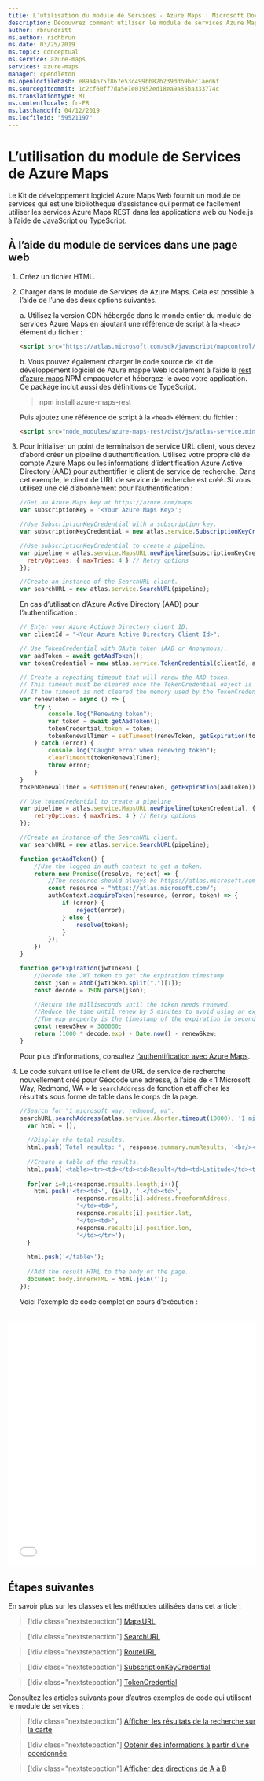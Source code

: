 ```yaml
---
title: L’utilisation du module de Services - Azure Maps | Microsoft Docs
description: Découvrez comment utiliser le module de services Azure Maps.
author: rbrundritt
ms.author: richbrun
ms.date: 03/25/2019
ms.topic: conceptual
ms.service: azure-maps
services: azure-maps
manager: cpendleton
ms.openlocfilehash: e89a4675f867e53c499bb82b239ddb9bec1aed6f
ms.sourcegitcommit: 1c2cf60ff7da5e1e01952ed18ea9a85ba333774c
ms.translationtype: MT
ms.contentlocale: fr-FR
ms.lasthandoff: 04/12/2019
ms.locfileid: "59521197"
---
```

# <a name="using-the-azure-maps-services-module"></a>L’utilisation du module de Services de Azure Maps

Le Kit de développement logiciel Azure Maps Web fournit un module de services qui est une bibliothèque d’assistance qui permet de facilement utiliser les services Azure Maps REST dans les applications web ou Node.js à l’aide de JavaScript ou TypeScript.

## <a name="using-the-services-module-in-a-web-page"></a>À l’aide du module de services dans une page web

1. Créez un fichier HTML.
2. Charger dans le module de Services de Azure Maps. Cela est possible à l’aide de l’une des deux options suivantes.

    a. Utilisez la version CDN hébergée dans le monde entier du module de services Azure Maps en ajoutant une référence de script à la `<head>` élément du fichier :
    
    ```html
    <script src="https://atlas.microsoft.com/sdk/javascript/mapcontrol/2/atlas-service.min.js"></script>
    ```
    
    b. Vous pouvez également charger le code source de kit de développement logiciel de Azure mappe Web localement à l’aide la [rest d’azure maps](https://www.npmjs.com/package/azure-maps-rest) NPM empaqueter et hébergez-le avec votre application. Ce package inclut aussi des définitions de TypeScript.
    
    > npm install azure-maps-rest
    
    Puis ajoutez une référence de script à la `<head>` élément du fichier :
    
    ```html
    <script src="node_modules/azure-maps-rest/dist/js/atlas-service.min.js"></script>
    ```

3. Pour initialiser un point de terminaison de service URL client, vous devez d’abord créer un pipeline d’authentification. Utilisez votre propre clé de compte Azure Maps ou les informations d’identification Azure Active Directory (AAD) pour authentifier le client de service de recherche. Dans cet exemple, le client de URL de service de recherche est créé. Si vous utilisez une clé d’abonnement pour l’authentification :

    ```javascript
    //Get an Azure Maps key at https://azure.com/maps
    var subscriptionKey = '<Your Azure Maps Key>';
    
    //Use SubscriptionKeyCredential with a subscription key.
    var subscriptionKeyCredential = new atlas.service.SubscriptionKeyCredential(subscriptionKey);
    
    //Use subscriptionKeyCredential to create a pipeline.
    var pipeline = atlas.service.MapsURL.newPipeline(subscriptionKeyCredential, {
      retryOptions: { maxTries: 4 } // Retry options
    });
    
    //Create an instance of the SearchURL client.
    var searchURL = new atlas.service.SearchURL(pipeline);
    ```
    
    En cas d’utilisation d’Azure Active Directory (AAD) pour l’authentification :

    ```javascript
    // Enter your Azure Actiuve Directory client ID.
    var clientId = "<Your Azure Active Directory Client Id>";
    
    // Use TokenCredential with OAuth token (AAD or Anonymous).
    var aadToken = await getAadToken();
    var tokenCredential = new atlas.service.TokenCredential(clientId, aadToken);
    
    // Create a repeating timeout that will renew the AAD token.
    // This timeout must be cleared once the TokenCredential object is no longer needed.
    // If the timeout is not cleared the memory used by the TokenCredential will never be reclaimed.
    var renewToken = async () => {
        try {
            console.log("Renewing token");
            var token = await getAadToken();
            tokenCredential.token = token;
            tokenRenewalTimer = setTimeout(renewToken, getExpiration(token));
        } catch (error) {
            console.log("Caught error when renewing token");
            clearTimeout(tokenRenewalTimer);
            throw error;
        }
    }
    tokenRenewalTimer = setTimeout(renewToken, getExpiration(aadToken));
    
    // Use tokenCredential to create a pipeline
    var pipeline = atlas.service.MapsURL.newPipeline(tokenCredential, {
        retryOptions: { maxTries: 4 } // Retry options
    });
    
    //Create an instance of the SearchURL client.
    var searchURL = new atlas.service.SearchURL(pipeline);

    function getAadToken() {
        //Use the logged in auth context to get a token.
        return new Promise((resolve, reject) => {
            //The resource should always be https://atlas.microsoft.com/.
            const resource = "https://atlas.microsoft.com/";
            authContext.acquireToken(resource, (error, token) => {
                if (error) {
                    reject(error);
                } else {
                    resolve(token);
                }
            });
        })
    }

    function getExpiration(jwtToken) {
        //Decode the JWT token to get the expiration timestamp.
        const json = atob(jwtToken.split(".")[1]);
        const decode = JSON.parse(json);

        //Return the milliseconds until the token needs renewed.
        //Reduce the time until renew by 5 minutes to avoid using an expired token.
        //The exp property is the timestamp of the expiration in seconds.
        const renewSkew = 300000;
        return (1000 * decode.exp) - Date.now() - renewSkew;
    }
    ```

    Pour plus d’informations, consultez [l’authentification avec Azure Maps](azure-maps-authentication.md).

4. Le code suivant utilise le client de URL de service de recherche nouvellement créé pour Géocode une adresse, à l’aide de « 1 Microsoft Way, Redmond, WA » le `searchAddress` de fonction et afficher les résultats sous forme de table dans le corps de la page. 

    ```javascript
    //Search for "1 microsoft way, redmond, wa".
    searchURL.searchAddress(atlas.service.Aborter.timeout(10000), '1 microsoft way, redmond, wa').then(response => {
      var html = [];
      
      //Display the total results.
      html.push('Total results: ', response.summary.numResults, '<br/><br/>');
     
      //Create a table of the results.
      html.push('<table><tr><td></td><td>Result</td><td>Latitude</td><td>Longitude</td></tr>');
      
      for(var i=0;i<response.results.length;i++){
        html.push('<tr><td>', (i+1), '.</td><td>', 
                    response.results[i].address.freeformAddress, 
                    '</td><td>', 
                    response.results[i].position.lat,
                    '</td><td>', 
                    response.results[i].position.lon,
                    '</td></tr>');
      }
      
      html.push('</table>');
      
      //Add the result HTML to the body of the page.
      document.body.innerHTML = html.join('');
    });
    ```

    Voici l’exemple de code complet en cours d’exécution :

<br/>

<iframe height="500" style="width: 100%;" scrolling="no" title="L’utilisation du Module de Services" src="//codepen.io/azuremaps/embed/zbXGMR/?height=500&theme-id=0&default-tab=js,result" frameborder="no" allowtransparency="true" allowfullscreen="true">
Consultez le stylet <a href='https://codepen.io/azuremaps/pen/zbXGMR/'>à l’aide du Module de Services</a> par Azure Maps (<a href='https://codepen.io/azuremaps'>@azuremaps</a>) sur <a href='https://codepen.io'>CodePen</a>.
</iframe>

## <a name="next-steps"></a>Étapes suivantes

En savoir plus sur les classes et les méthodes utilisées dans cet article :

> [!div class="nextstepaction"]
> [MapsURL](https://docs.microsoft.com/javascript/api/azure-maps-rest/atlas.service.mapsurl?view=azure-iot-typescript-latest)

> [!div class="nextstepaction"]
> [SearchURL](https://docs.microsoft.com/javascript/api/azure-maps-rest/atlas.service.searchurl?view=azure-iot-typescript-latest)

> [!div class="nextstepaction"]
> [RouteURL](https://docs.microsoft.com/javascript/api/azure-maps-rest/atlas.service.routeurl?view=azure-iot-typescript-latest)

> [!div class="nextstepaction"]
> [SubscriptionKeyCredential](https://docs.microsoft.com/javascript/api/azure-maps-rest/atlas.service.subscriptionkeycredential?view=azure-iot-typescript-latest)

> [!div class="nextstepaction"]
> [TokenCredential](https://docs.microsoft.com/javascript/api/azure-maps-rest/atlas.service.tokencredential?view=azure-iot-typescript-latest)

Consultez les articles suivants pour d’autres exemples de code qui utilisent le module de services :

> [!div class="nextstepaction"]
> [Afficher les résultats de la recherche sur la carte](./map-search-location.md)

> [!div class="nextstepaction"]
> [Obtenir des informations à partir d’une coordonnée](./map-get-information-from-coordinate.md)

> [!div class="nextstepaction"]
> [Afficher des directions de A à B](./map-route.md)